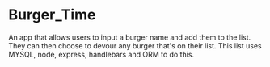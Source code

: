 # Burger_Time
An app that allows users to input a burger name and add them to the list. They can then choose to devour any burger that's on their list. This list uses MYSQL, node, express, handlebars and ORM to do this.
